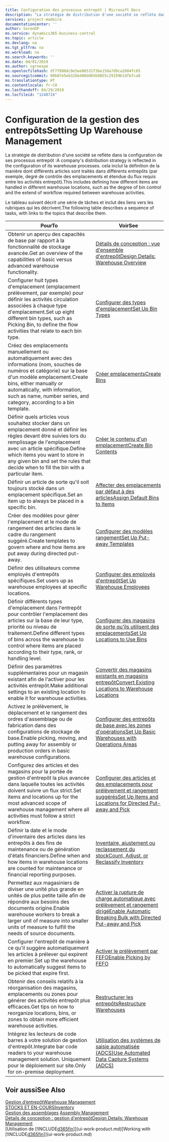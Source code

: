 ```yaml
---
title: Configuration des processus entrepôt | Microsoft Docs
description: "La stratégie de distribution d'une société se reflète dans la configuration de ses processus entrepôt : cela inclut la définition de la manière dont différents articles sont traités dans différents entrepôts (par exemple, degré de contrôle des emplacements et étendue du flux requis entre les activités entrepôt)."
services: project-madeira
documentationcenter: ''
author: SorenGP
ms.service: dynamics365-business-central
ms.topic: article
ms.devlang: na
ms.tgt_pltfrm: na
ms.workload: na
ms.search.keywords: ''
ms.date: 04/01/2019
ms.author: sgroespe
ms.openlocfilehash: df77998dc9e5ee06531f3be158a7d9ca2604fc05
ms.sourcegitcommit: 60b87e5eb32bb408dd65b9855c29159b1dfbfca8
ms.translationtype: HT
ms.contentlocale: fr-CH
ms.lasthandoff: 04/29/2019
ms.locfileid: "1248724"
---
```

# <a name="setting-up-warehouse-management"></a><span data-ttu-id="9f950-104">Configuration de la gestion des entrepôts</span><span class="sxs-lookup"><span data-stu-id="9f950-104">Setting Up Warehouse Management</span></span>
<span data-ttu-id="9f950-105">La stratégie de distribution d'une société se reflète dans la configuration de ses processus entrepôt :</span><span class="sxs-lookup"><span data-stu-id="9f950-105">A company's distribution strategy is reflected in the configuration of its warehouse processes.</span></span> <span data-ttu-id="9f950-106">cela inclut la définition de la manière dont différents articles sont traités dans différents entrepôts (par exemple, degré de contrôle des emplacements et étendue du flux requis entre les activités entrepôt).</span><span class="sxs-lookup"><span data-stu-id="9f950-106">This includes defining how different items are handled in different warehouse locations, such as the degree of bin control and the extend of workflow required between warehouse activities.</span></span>  

 <span data-ttu-id="9f950-107">Le tableau suivant décrit une série de tâches et inclut des liens vers les rubriques qui les décrivent.</span><span class="sxs-lookup"><span data-stu-id="9f950-107">The following table describes a sequence of tasks, with links to the topics that describe them.</span></span>   

|<span data-ttu-id="9f950-108">**Pour**</span><span class="sxs-lookup"><span data-stu-id="9f950-108">**To**</span></span>|<span data-ttu-id="9f950-109">**Voir**</span><span class="sxs-lookup"><span data-stu-id="9f950-109">**See**</span></span>|  
|------------|-------------|  
|<span data-ttu-id="9f950-110">Obtenir un aperçu des capacités de base par rapport à la fonctionnalité de stockage avancée.</span><span class="sxs-lookup"><span data-stu-id="9f950-110">Get an overview of the capabilities of basic versus advanced warehouse functionality.</span></span>|[<span data-ttu-id="9f950-111">Détails de conception : vue d'ensemble d'entrepôt</span><span class="sxs-lookup"><span data-stu-id="9f950-111">Design Details: Warehouse Overview</span></span>](design-details-warehouse-overview.md)|  
|<span data-ttu-id="9f950-112">Configurer huit types d'emplacement (emplacement prélèvement, par exemple) pour définir les activités circulation associées à chaque type d'emplacement.</span><span class="sxs-lookup"><span data-stu-id="9f950-112">Set up eight different bin types, such as Picking Bin, to define the flow activities that relate to each bin type.</span></span>|[<span data-ttu-id="9f950-113">Configurer des types d'emplacement</span><span class="sxs-lookup"><span data-stu-id="9f950-113">Set Up Bin Types</span></span>](warehouse-how-to-set-up-bin-types.md)|  
|<span data-ttu-id="9f950-114">Créez des emplacements manuellement ou automatiquement avec des informations (nom, souches de numéros et catégorie) sur la base d'un modèle emplacement.</span><span class="sxs-lookup"><span data-stu-id="9f950-114">Create bins, either manually or automatically, with information, such as name, number series, and category, according to a bin template.</span></span>|[<span data-ttu-id="9f950-115">Créer emplacements</span><span class="sxs-lookup"><span data-stu-id="9f950-115">Create Bins</span></span>](warehouse-how-to-create-individual-bins.md)|  
|<span data-ttu-id="9f950-116">Définir quels articles vous souhaitez stocker dans un emplacement donné et définir les règles devant être suivies lors du remplissage de l'emplacement avec un article spécifique.</span><span class="sxs-lookup"><span data-stu-id="9f950-116">Define which items you want to store in any given bin and set the rules that decide when to fill the bin with a particular item.</span></span>|[<span data-ttu-id="9f950-117">Créer le contenu d'un emplacement</span><span class="sxs-lookup"><span data-stu-id="9f950-117">Create Bin Contents</span></span>](warehouse-how-to-set-up-bin-contents.md)|  
|<span data-ttu-id="9f950-118">Définir un article de sorte qu'il soit toujours stocké dans un emplacement spécifique.</span><span class="sxs-lookup"><span data-stu-id="9f950-118">Set an item up to always be placed in a specific bin.</span></span>|[<span data-ttu-id="9f950-119">Affecter des emplacements par défaut à des articles</span><span class="sxs-lookup"><span data-stu-id="9f950-119">Assign Default Bins to Items</span></span>](warehouse-how-to-assign-default-bins-to-items.md)|
|<span data-ttu-id="9f950-120">Créer des modèles pour gérer l'emplacement et le mode de rangement des articles dans le cadre du rangement suggéré.</span><span class="sxs-lookup"><span data-stu-id="9f950-120">Create templates to govern where and how items are put away during directed put-away.</span></span>|[<span data-ttu-id="9f950-121">Configurer des modèles rangement</span><span class="sxs-lookup"><span data-stu-id="9f950-121">Set Up Put-away Templates</span></span>](warehouse-how-to-set-up-put-away-templates.md)|
|<span data-ttu-id="9f950-122">Définir des utilisateurs comme employés d'entrepôts spécifiques.</span><span class="sxs-lookup"><span data-stu-id="9f950-122">Set users up as warehouse employees at specific locations.</span></span>|[<span data-ttu-id="9f950-123">Configurer des employés d'entrepôt</span><span class="sxs-lookup"><span data-stu-id="9f950-123">Set Up Warehouse Employees</span></span>](warehouse-how-to-set-up-warehouse-employees.md)|
|<span data-ttu-id="9f950-124">Définir différents types d'emplacement dans l'entrepôt pour contrôler l'emplacement des articles sur la base de leur type, priorité ou niveau de traitement.</span><span class="sxs-lookup"><span data-stu-id="9f950-124">Define different types of bins across the warehouse to control where items are placed according to their type, rank, or handling level.</span></span>|[<span data-ttu-id="9f950-125">Configurer des magasins de sorte qu'ils utilisent des emplacements</span><span class="sxs-lookup"><span data-stu-id="9f950-125">Set Up Locations to Use Bins</span></span>](warehouse-how-to-set-up-locations-to-use-bins.md)|
|<span data-ttu-id="9f950-126">Définir des paramètres supplémentaires pour un magasin existant afin de l'activer pour les activités entrepôt.</span><span class="sxs-lookup"><span data-stu-id="9f950-126">Make additional settings to an existing location to enable it for warehouse activities.</span></span>|[<span data-ttu-id="9f950-127">Convertir des magasins existants en magasins entrepôt</span><span class="sxs-lookup"><span data-stu-id="9f950-127">Convert Existing Locations to Warehouse Locations</span></span>](warehouse-how-to-convert-existing-locations-to-warehouse-locations.md)|
|<span data-ttu-id="9f950-128">Activez le prélèvement, le déplacement et le rangement des ordres d'assemblage ou de fabrication dans des configurations de stockage de base.</span><span class="sxs-lookup"><span data-stu-id="9f950-128">Enable picking, moving, and putting away for assembly or production orders in basic warehouse configurations.</span></span>|[<span data-ttu-id="9f950-129">Configurer des entrepôts de base avec les zones d'opérations</span><span class="sxs-lookup"><span data-stu-id="9f950-129">Set Up Basic Warehouses with Operations Areas</span></span>](warehouse-how-to-set-up-basic-warehouses-with-operations-areas.md)|  
|<span data-ttu-id="9f950-130">Configurez des articles et des magasins pour la portée de gestion d'entrepôt la plus avancée dans laquelle toutes les activités doivent suivre un flux strict.</span><span class="sxs-lookup"><span data-stu-id="9f950-130">Set items and locations up for the most advanced scope of warehouse management where all activities must follow a strict workflow.</span></span>|[<span data-ttu-id="9f950-131">Configurer des articles et des emplacements pour prélèvement et rangement suggérés</span><span class="sxs-lookup"><span data-stu-id="9f950-131">Set Up Items and Locations for Directed Put-away and Pick</span></span>](warehouse-how-to-set-up-items-for-directed-put-away-and-pick.md)|  
|<span data-ttu-id="9f950-132">Définir la date et le mode d'inventaire des articles dans les entrepôts à des fins de maintenance ou de génération d'états financiers.</span><span class="sxs-lookup"><span data-stu-id="9f950-132">Define when and how items in warehouse locations are counted for maintenance or financial reporting purposes.</span></span>|[<span data-ttu-id="9f950-133">Inventaire, ajustement ou reclassement du stock</span><span class="sxs-lookup"><span data-stu-id="9f950-133">Count, Adjust, or Reclassify Inventory</span></span>](inventory-how-count-adjust-reclassify.md)|
|<span data-ttu-id="9f950-134">Permettez aux magasiniers de diviser une unité plus grande en unités de plus petite taille afin de répondre aux besoins des documents origine.</span><span class="sxs-lookup"><span data-stu-id="9f950-134">Enable warehouse workers to break a larger unit of measure into smaller units of measure to fulfill the needs of source documents.</span></span>|[<span data-ttu-id="9f950-135">Activer la rupture de charge automatique avec prélèvement et rangement dirigé</span><span class="sxs-lookup"><span data-stu-id="9f950-135">Enable Automatic Breaking Bulk with Directed Put-away and Pick</span></span>](warehouse-enable-automatic-breaking-bulk-with-directed-put-away-and-pick.md)|  
|<span data-ttu-id="9f950-136">Configurer l'entrepôt de manière à ce qu'il suggère automatiquement les articles à prélever qui expirent en premier.</span><span class="sxs-lookup"><span data-stu-id="9f950-136">Set up the warehouse to automatically suggest items to be picked that expire first.</span></span>|[<span data-ttu-id="9f950-137">Activer le prélèvement par FEFO</span><span class="sxs-lookup"><span data-stu-id="9f950-137">Enable Picking by FEFO</span></span>](warehouse-picking-by-fefo.md)|
|<span data-ttu-id="9f950-138">Obtenir des conseils relatifs à la réorganisation des magasins, emplacements ou zones pour générer des activités entrepôt plus efficaces.</span><span class="sxs-lookup"><span data-stu-id="9f950-138">Get tips on how to reorganize locations, bins, or zones to obtain more efficient warehouse activities.</span></span>|[<span data-ttu-id="9f950-139">Restructurer les entrepôts</span><span class="sxs-lookup"><span data-stu-id="9f950-139">Restructure Warehouses</span></span>](warehouse-how-to-restructure-warehouses.md)|
|<span data-ttu-id="9f950-140">Intégrez les lecteurs de code barres à votre solution de gestion d'entrepôt.</span><span class="sxs-lookup"><span data-stu-id="9f950-140">Integrate bar code readers to your warehouse management solution.</span></span> <span data-ttu-id="9f950-141">Uniquement pour le déploiement sur site.</span><span class="sxs-lookup"><span data-stu-id="9f950-141">Only for on-premise deployment.</span></span>|[<span data-ttu-id="9f950-142">Utilisation des systèmes de saisie automatisée (ADCS)</span><span class="sxs-lookup"><span data-stu-id="9f950-142">Use Automated Data Capture Systems (ADCS)</span></span>](warehouse-use-automated-data-capture-systems-adcs.md)|

## <a name="see-also"></a><span data-ttu-id="9f950-143">Voir aussi</span><span class="sxs-lookup"><span data-stu-id="9f950-143">See Also</span></span>  
[<span data-ttu-id="9f950-144">Gestion d’entrepôt</span><span class="sxs-lookup"><span data-stu-id="9f950-144">Warehouse Management</span></span>](warehouse-manage-warehouse.md)  
[<span data-ttu-id="9f950-145">STOCKS ET EN-COURS</span><span class="sxs-lookup"><span data-stu-id="9f950-145">Inventory</span></span>](inventory-manage-inventory.md)  
<span data-ttu-id="9f950-146">[Gestion des assemblages](assembly-assemble-items.md)  </span><span class="sxs-lookup"><span data-stu-id="9f950-146">[Assembly Management](assembly-assemble-items.md)  </span></span>  
[<span data-ttu-id="9f950-147">Détails de conception : gestion d'entrepôt</span><span class="sxs-lookup"><span data-stu-id="9f950-147">Design Details: Warehouse Management</span></span>](design-details-warehouse-management.md)  
<span data-ttu-id="9f950-148">[Utilisation de [!INCLUDE[d365fin](includes/d365fin_md.md)]](ui-work-product.md)</span><span class="sxs-lookup"><span data-stu-id="9f950-148">[Working with [!INCLUDE[d365fin](includes/d365fin_md.md)]](ui-work-product.md)</span></span>
